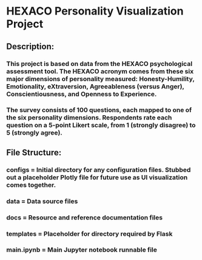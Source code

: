 # HEXACO Personality Visualization Project

## Description:

### This project is based on data from the HEXACO psychological assessment tool. The HEXACO acronym comes from these six major dimensions of personality measured: Honesty-Humility, Emotionality, eXtraversion, Agreeableness (versus Anger), Conscientiousness, and Openness to Experience.

### The survey consists of 100 questions, each mapped to one of the six personality dimensions. Respondents rate each question on a 5-point Likert scale, from 1 (strongly disagree) to 5 (strongly agree).

## File Structure:

### configs = Initial directory for any configuration files. Stubbed out a placeholder Plotly file for future use as UI visualization comes together.

### data = Data source files

### docs = Resource and reference documentation files

### templates = Placeholder for directory required by Flask

### main.ipynb = Main Jupyter notebook runnable file
